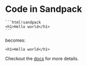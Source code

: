 # Code in Sandpack

````
```html!sandpack
<h1>Hello world</h1>
```
````

becomes:

```html!sandpack
<h1>Hello world</h1>
```

Checkout the [docs](markdown5.html?file=docs/sandpack-code-section.md) for more details.
